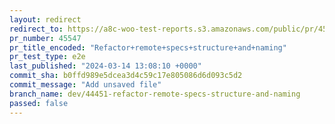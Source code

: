 ```yaml
---
layout: redirect
redirect_to: https://a8c-woo-test-reports.s3.amazonaws.com/public/pr/45547/e2e/index.html
pr_number: 45547
pr_title_encoded: "Refactor+remote+specs+structure+and+naming"
pr_test_type: e2e
last_published: "2024-03-14 13:08:10 +0000"
commit_sha: b0ffd989e5dcea3d4c59c17e805086d6d093c5d2
commit_message: "Add unsaved file"
branch_name: dev/44451-refactor-remote-specs-structure-and-naming
passed: false
---
```

